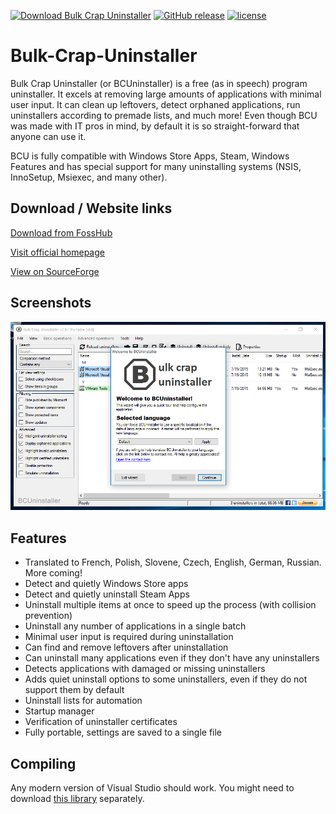 [![Download Bulk Crap Uninstaller](https://img.shields.io/sourceforge/dm/bulk-crap-uninstaller.svg)](https://sourceforge.net/projects/bulk-crap-uninstaller/files/latest/download)
[![GitHub release](https://img.shields.io/github/release/klocman/Bulk-Crap-Uninstaller.svg)](https://github.com/Klocman/Bulk-Crap-Uninstaller/releases)
[![license](https://img.shields.io/github/license/klocman/Bulk-Crap-Uninstaller.svg)](https://github.com/Klocman/Bulk-Crap-Uninstaller/blob/master/Licence.txt)

# Bulk-Crap-Uninstaller
Bulk Crap Uninstaller (or BCUninstaller) is a free (as in speech) program uninstaller. It excels at removing large amounts of applications with minimal user input. It can clean up leftovers, detect orphaned applications, run uninstallers according to premade lists, and much more! 
Even though BCU was made with IT pros in mind, by default it is so straight-forward that anyone can use it.

BCU is fully compatible with Windows Store Apps, Steam, Windows Features and has special support for many uninstalling systems (NSIS, InnoSetup, Msiexec, and many other).

## Download / Website links
[Download from FossHub](https://www.fosshub.com/Bulk-Crap-Uninstaller.html)

[Visit official homepage](http://klocmansoftware.weebly.com/)

[View on SourceForge](https://sourceforge.net/p/bulk-crap-uninstaller/)

## Screenshots
![Alt text](/doc/Preview.png?raw=true "First start preview")

## Features
* Translated to French, Polish, Slovene, Czech, English, German, Russian. More coming!
* Detect and quietly Windows Store apps
* Detect and quietly uninstall Steam Apps
* Uninstall multiple items at once to speed up the process (with collision prevention)
* Uninstall any number of applications in a single batch
* Minimal user input is required during uninstallation
* Can find and remove leftovers after uninstallation
* Can uninstall many applications even if they don't have any uninstallers
* Detects applications with damaged or missing uninstallers
* Adds quiet uninstall options to some uninstallers, even if they do not support them by default
* Uninstall lists for automation
* Startup manager
* Verification of uninstaller certificates
* Fully portable, settings are saved to a single file

## Compiling
Any modern version of Visual Studio should work. You might need to download [this library](https://sourceforge.net/p/kloctoolslibrary/) separately.
